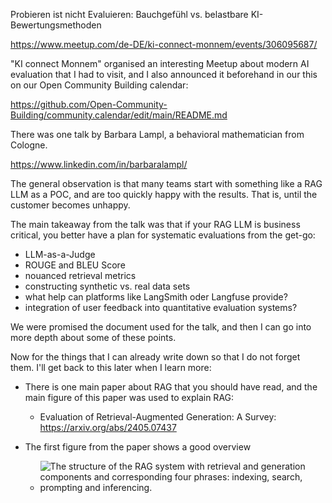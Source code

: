 Probieren ist nicht Evaluieren: Bauchgefühl vs. belastbare KI-Bewertungsmethoden

https://www.meetup.com/de-DE/ki-connect-monnem/events/306095687/

"KI connect Monnem" organised an interesting Meetup about modern AI evaluation that I had to visit, and
I also announced it beforehand in our this on our Open Community Building calendar:

https://github.com/Open-Community-Building/community.calendar/edit/main/README.md

There was one talk by Barbara Lampl, a behavioral mathematician from Cologne.

https://www.linkedin.com/in/barbaralampl/

The general observation is that many teams start with something like a RAG LLM as a POC, and are too quickly happy with the results.
That is, until the customer becomes unhappy.

The main takeaway from the talk was that if your RAG LLM is business critical, you better have a plan for systematic evaluations from the get-go:

- LLM-as-a-Judge
- ROUGE and BLEU Score
- nouanced retrieval metrics
- constructing synthetic vs. real data sets 
- what help can platforms like LangSmith oder Langfuse provide?
- integration of user feedback into quantitative evaluation systems? 

We were promised the document used for the talk, and then I can go into more depth about some of these points.

Now for the things that I can already write down so that I do not forget them. I'll get back to this later when I learn more:

- There is one main paper about RAG that you should have read, and the main figure of this paper was used to explain RAG:

  - Evaluation of Retrieval-Augmented Generation: A Survey: https://arxiv.org/abs/2405.07437

- The first figure from the paper shows a good overview

  - ![The structure of the RAG system with retrieval and generation components and corresponding four phrases: indexing, search, prompting and inferencing.](https://arxiv.org/html/2405.07437v2/extracted/5707186/rag-structure.png "Title")












